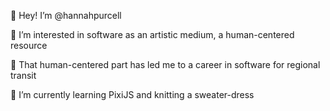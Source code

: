 👋 Hey! I’m @hannahpurcell

🎨 I’m interested in software as an artistic medium, a human-centered resource

🚃 That human-centered part has led me to a career in software for regional transit

🌱 I’m currently learning PixiJS and knitting a sweater-dress

<!---
hannahpurcell/hannahpurcell is a ✨ special ✨ repository because its `README.md` (this file) appears on your GitHub profile.
You can click the Preview link to take a look at your changes.
--->

